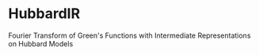 # HubbardIR
Fourier Transform of Green's Functions with Intermediate Representations on Hubbard Models
